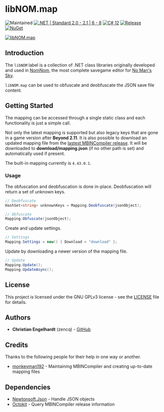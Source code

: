 # libNOM.map

![Maintained](https://img.shields.io/maintenance/yes/2024)
[![.NET | Standard 2.0 - 2.1 | 6 - 8](https://img.shields.io/badge/.NET-Standard%202.0%20--%202.1%20%7C%206%20--%208-lightgrey)](https://dotnet.microsoft.com/en-us/)
[![C# 12](https://img.shields.io/badge/C%23-12-lightgrey)](https://docs.microsoft.com/en-us/dotnet/csharp/)
[![Release](https://img.shields.io/github/v/release/zencq/libNOM.map?display_name=tag)](https://github.com/zencq/libNOM.map/releases/latest)
[![NuGet](https://img.shields.io/nuget/v/libNOM.map)](https://www.nuget.org/packages/libNOM.map/)

[![libNOM.map](https://github.com/zencq/libNOM.map/actions/workflows/pipeline.yml/badge.svg)](https://github.com/zencq/libNOM.map/actions/workflows/pipeline.yml)

## Introduction

The `libNOM` label is a collection of .NET class libraries originally developed
and used in [NomNom](https://github.com/zencq/NomNom), the most complete savegame
editor for [No Man's Sky](https://www.nomanssky.com/).

`libNOM.map` can be used to obfuscate and deobfuscate the JSON save file content.

## Getting Started

The mapping can be accessed through a single static class and each functionality
is just a simple call.

Not only the latest mapping is supported but also legacy keys that are gone in a
game version after **Beyond 2.11**. It is also possible to download an updated mapping
file from the [lastest MBINCompiler release](https://github.com/monkeyman192/MBINCompiler/releases/latest).
It will be downloaded to **download/mapping.json** (if no other path is set) and
automatically used if present.

The built-in mapping currently is `4.43.0.1`.

### Usage

The obfuscation and deobfuscation is done in-place. Deobfuscation will return a
set of unknown keys.
```csharp
// Deobfuscate
HashSet<string> unknownKeys = Mapping.Deobfuscate(jsonObject);

// Obfuscate
Mapping.Obfuscate(jsonObject);
```

Create and update settings.
```csharp
// Settings
Mapping.Settings = new() { Download = "download" };
```

Update by downloading a newer version of the mapping file.
```csharp
// Update
Mapping.Update();
Mapping.UpdateAsync();
```

## License

This project is licensed under the GNU GPLv3 license - see the [LICENSE](LICENSE)
file for details.

## Authors

* **Christian Engelhardt** (zencq) - [GitHub](https://github.com/zencq)

## Credits

Thanks to the following people for their help in one way or another.

* [monkeyman192](https://github.com/monkeyman192/MBINCompiler) - Maintaining MBINCompiler and creating up-to-date mapping files

## Dependencies

* [Newtonsoft.Json](https://www.nuget.org/packages/Newtonsoft.Json/) - Handle JSON objects
* [Octokit](https://www.nuget.org/packages/Octokit/) - Query MBINCompiler release information
